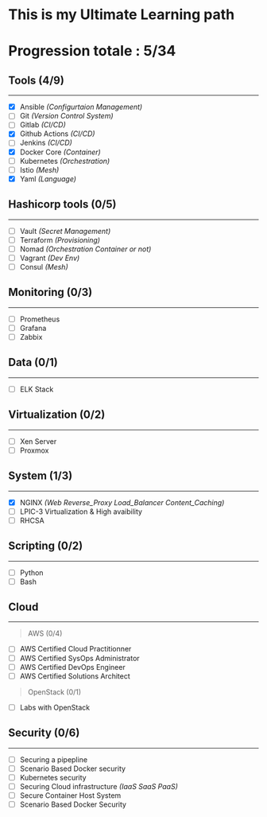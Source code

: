 #    This is my Ultimate Learning path
# Progression totale : 5/34
##    Tools (4/9)
___
- [x]  Ansible *(Configurtaion Management)* 
- [ ]  Git *(Version Control System)*
- [ ]  Gitlab *(CI/CD)*
- [x]  Github Actions *(CI/CD)*
- [ ]  Jenkins *(CI/CD)*
- [x]  Docker Core *(Container)*
- [ ]  Kubernetes *(Orchestration)*
- [ ]  Istio *(Mesh)*
- [x]  Yaml *(Language)*

## Hashicorp tools (0/5)
___
- [ ] Vault *(Secret Management)*
- [ ] Terraform *(Provisioning)*
- [ ] Nomad *(Orchestration Container or not)*
- [ ] Vagrant *(Dev Env)*
- [ ] Consul *(Mesh)*

## Monitoring (0/3)
___
- [ ] Prometheus
- [ ] Grafana
- [ ] Zabbix

## Data (0/1)
___
- [ ] ELK Stack

## Virtualization (0/2)
___
- [ ] Xen Server
- [ ] Proxmox

## System (1/3)
___
- [x] NGINX *(Web Reverse_Proxy Load_Balancer Content_Caching)*
- [ ] LPIC-3 Virtualization & High avaibility
- [ ] RHCSA

## Scripting (0/2)
___
- [ ] Python
- [ ] Bash

## Cloud
___

> AWS (0/4)
- [ ] AWS Certified Cloud Practitionner
- [ ] AWS Certified SysOps Administrator
- [ ] AWS Certified DevOps Engineer
- [ ] AWS Certified Solutions Architect

> OpenStack (0/1)
- [ ] Labs with OpenStack

## Security (0/6)
___
- [ ] Securing a pipepline
- [ ] Scenario Based Docker security
- [ ] Kubernetes security
- [ ] Securing Cloud infrastructure *(IaaS SaaS PaaS)*
- [ ] Secure Container Host System
- [ ] Scenario Based Docker Security

